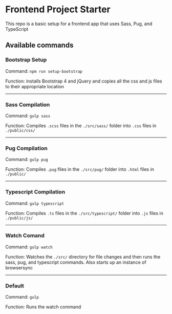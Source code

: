 # Frontend Project Starter
This repo is a basic setup for a frontend app that uses Sass, Pug, and TypeScript

## Available commands

### Bootstrap Setup
Command: `npm run setup-bootstrap`

Function: installs Bootstrap 4 and jQuery and copies all the css and js files to their appropriate location

---

### Sass Compilation
Command: `gulp sass`

Function: Compiles `.scss` files in the `./src/sass/` folder into `.css` files in `./public/css/`

---

### Pug Compilation
Command: `gulp pug`

Function: Compiles `.pug` files in the `./src/pug/` folder into `.html` files in `./public/`

---

### Typescript Compilation
Command: `gulp typescript`

Function: Compiles `.ts` files in the `./src/typescript/` folder into `.js` files in `./public/js/`

---

### Watch Comand
Command: `gulp watch`

Function: Watches the `./src/` directory for file changes and then runs the sass, pug, and typescript commands. Also starts up an instance of browsersync

---

### Default
Command: `gulp`

Function: Runs the watch command
